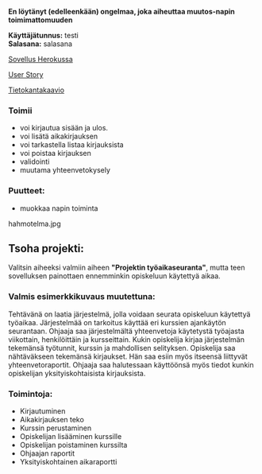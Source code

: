 **En löytänyt (edelleenkään) ongelmaa, joka aiheuttaa muutos-napin toimimattomuuden**

**Käyttäjätunnus:** testi  
**Salasana:** salasana  

[Sovellus Herokussa](https://tranquil-lowlands-88067.herokuapp.com)

[User Story](https://github.com/Hilma-H/Opiskeluaika/blob/master/documentation/userstories.md)

[Tietokantakaavio](https://github.com/Hilma-H/Opiskeluaika/blob/master/documentation/tietokantakaavio.jpg)

### Toimii
- voi kirjautua sisään ja ulos.
- voi lisätä aikakirjauksen
- voi tarkastella listaa kirjauksista
- voi poistaa kirjauksen
- validointi
- muutama yhteenvetokysely

### Puutteet:
- muokkaa napin toiminta

hahmotelma.jpg
## Tsoha projekti:
Valitsin aiheeksi valmiin aiheen **"Projektin työaikaseuranta"**, mutta teen sovelluksen painottaen ennemminkin opiskeluun käytettyä aikaa.

### Valmis esimerkkikuvaus muutettuna:
Tehtävänä on laatia järjestelmä, jolla voidaan seurata opiskeluun käytettyä työaikaa. Järjestelmää on tarkoitus käyttää eri kurssien ajankäytön seurantaan. Ohjaaja saa järjestelmältä yhteenvetoja käytetystä työajasta viikottain, henkilöittäin ja kursseittain. Kukin opiskelija kirjaa järjestelmän tekemänsä työtunnit, kurssin ja mahdollisen selityksen. Opiskelija saa nähtäväkseen tekemänsä kirjaukset. Hän saa esiin myös itseensä liittyvät yhteenvetoraportit. Ohjaaja saa halutessaan käyttöönsä myös tiedot kunkin opiskelijan yksityiskohtaisista kirjauksista. 

### Toimintoja:

- Kirjautuminen
- Aikakirjauksen teko
- Kurssin perustaminen
- Opiskelijan lisääminen kurssille
- Opiskelijan poistaminen kurssilta
- Ohjaajan raportit
- Yksityiskohtainen aikaraportti
